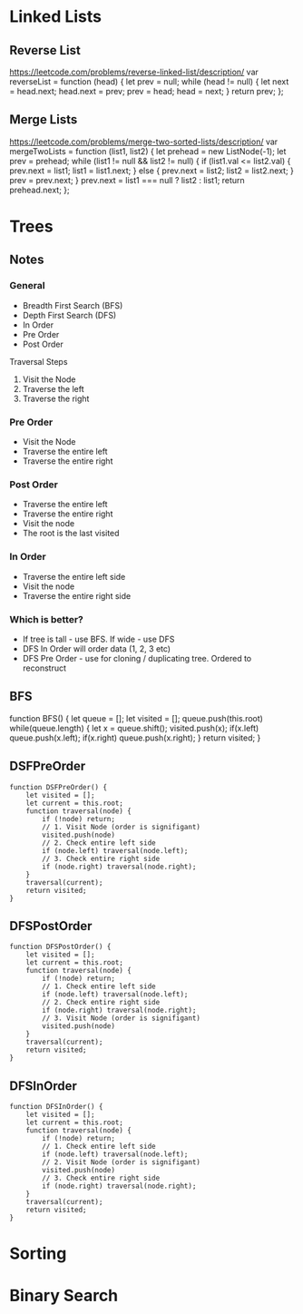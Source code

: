 # Linked Lists

## Reverse List

https://leetcode.com/problems/reverse-linked-list/description/
var reverseList = function (head) {
let prev = null;
while (head != null) {
let next = head.next;
head.next = prev;
prev = head;
head = next;
}
return prev;
};

## Merge Lists

https://leetcode.com/problems/merge-two-sorted-lists/description/
var mergeTwoLists = function (list1, list2) {
let prehead = new ListNode(-1);
let prev = prehead;
while (list1 != null && list2 != null) {
if (list1.val <= list2.val) {
prev.next = list1;
list1 = list1.next;
} else {
prev.next = list2;
list2 = list2.next;
}
prev = prev.next;
}
prev.next = list1 === null ? list2 : list1;
return prehead.next;
};

# Trees

## Notes

### General

- Breadth First Search (BFS)
- Depth First Search (DFS)
- In Order
- Pre Order
- Post Order

Traversal Steps

1.  Visit the Node
2.  Traverse the left
3.  Traverse the right

### Pre Order

- Visit the Node
- Traverse the entire left
- Traverse the entire right

### Post Order

- Traverse the entire left
- Traverse the entire right
- Visit the node
- The root is the last visited

### In Order

- Traverse the entire left side
- Visit the node
- Traverse the entire right side

### Which is better?

- If tree is tall - use BFS. If wide - use DFS
- DFS In Order will order data (1, 2, 3 etc)
- DFS Pre Order - use for cloning / duplicating tree. Ordered to reconstruct

## BFS

function BFS() {
let queue = [];
let visited = [];
queue.push(this.root)
while(queue.length) {
let x = queue.shift();
visited.push(x);
if(x.left) queue.push(x.left);
if(x.right) queue.push(x.right);
}
return visited;
}

## DSFPreOrder

```
function DSFPreOrder() {
    let visited = [];
    let current = this.root;
    function traversal(node) {
        if (!node) return;
        // 1. Visit Node (order is signifigant)
        visited.push(node)
        // 2. Check entire left side
        if (node.left) traversal(node.left);
        // 3. Check entire right side
        if (node.right) traversal(node.right);
    }
    traversal(current);
    return visited;
}
```

## DFSPostOrder

```
function DFSPostOrder() {
    let visited = [];
    let current = this.root;
    function traversal(node) {
        if (!node) return;
        // 1. Check entire left side
        if (node.left) traversal(node.left);
        // 2. Check entire right side
        if (node.right) traversal(node.right);
        // 3. Visit Node (order is signifigant)
        visited.push(node)
    }
    traversal(current);
    return visited;
}
```

## DFSInOrder

```
function DFSInOrder() {
    let visited = [];
    let current = this.root;
    function traversal(node) {
        if (!node) return;
        // 1. Check entire left side
        if (node.left) traversal(node.left);
        // 2. Visit Node (order is signifigant)
        visited.push(node)
        // 3. Check entire right side
        if (node.right) traversal(node.right);
    }
    traversal(current);
    return visited;
}
```

# Sorting

# Binary Search
